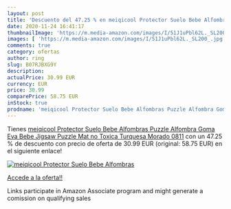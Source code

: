 ```yaml
---
layout: post
title: 'Descuento del 47.25 % en meiqicool Protector Suelo Bebe Alfombras'
date: 2020-11-24 16:41:17
thumbnailImage: 'https://m.media-amazon.com/images/I/51J1uPbl62L._SL200_.jpg'
images: [ 'https://m.media-amazon.com/images/I/51J1uPbl62L._SL200_.jpg' ]
comments: true
category: ofertas
author: ring
slug: B07RJBXG9Y
description:
actualPrice: 30.99 EUR
currency: EUR
price: 30.99
comparePrice: 58.75 EUR
inStock: true
prodname: 'meiqicool Protector Suelo Bebe Alfombras Puzzle Alfombra Goma Eva Bebe Jigsaw Puzzle Mat no Toxica Turquesa Morado 0811'
---
```


Tienes [meiqicool Protector Suelo Bebe Alfombras Puzzle Alfombra Goma Eva Bebe Jigsaw Puzzle Mat no Toxica Turquesa Morado 0811](https://www.amazon.es/dp/B07RJBXG9Y/?tag=tolees-21) con un 47.25 % de descuento con precio de oferta de 30.99 EUR (original: 58.75 EUR) en el siguiente enlace!

[![meiqicool Protector Suelo Bebe Alfombras](https://m.media-amazon.com/images/I/51J1uPbl62L._SL200_.jpg)](https://www.amazon.es/dp/B07RJBXG9Y/?tag=tolees-21)

[Accede a la oferta!!](https://www.amazon.es/dp/B07RJBXG9Y/?tag=tolees-21)

Links participate in Amazon Associate program and might generate a comission on qualifying sales


